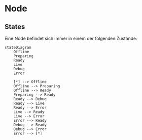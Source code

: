 # Node

## States
Eine Node befindet sich immer in einem der folgenden Zustände:

```mermaid
stateDiagram
    Offline
    Preparing
    Ready
    Live
    Debug
    Error

    [*] --> Offline
    Offline --> Preparing
    Offline --> Ready
    Preparing --> Ready
    Ready --> Debug
    Ready --> Live
    Ready --> Error
    Live --> Ready
    Live --> Error
    Error --> Ready
    Debug --> Ready
    Debug --> Error
    Error --> [*]
```